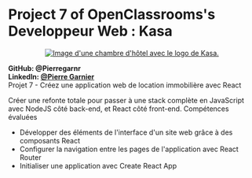 




<h1>Project 7 of OpenClassrooms's Developpeur Web : Kasa </h1>

<p align="center">
<a href="https://user.oc-static.com/upload/2022/06/24/16560899769906_FR_811_P8_Banner-Kasa%20%281%29.png" class="oc-imageLink oc-imageLink--disabled"><img src="https://user.oc-static.com/upload/2022/06/24/16560899769906_FR_811_P8_Banner-Kasa%20%281%29.png" alt="Image d'une chambre d'hôtel avec le logo de Kasa."></a>
</p>

__GitHub: @Pierregarnr__      
__LinkedIn: [@Pierre Garnier](https://www.linkedin.com/in/pierre-garnier-50650824b/)__    
Projet 7 - Créez une application web de location immobilière avec React


Créer une refonte totale pour passer à une stack complète en JavaScript avec NodeJS côté back-end, et React côté front-end.
Compétences évaluées
* Développer des éléments de l'interface d'un site web grâce à des composants React
* Configurer la navigation entre les pages de l'application avec React Router
* Initialiser une application avec Create React App
